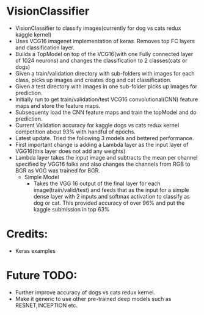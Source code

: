  
# VisionClassifier
* VisionClassifier to classify images(currently for dog vs cats redux kaggle kernel) </br>
* Uses VCG16 imagenet implementation of keras. Removes top FC layers and classification layer.</br>
* Builds a TopModel on top of the VCG16(with one Fully connected layer of 1024 neurons) and changes the classification to 2 classes(cats or dogs) </br>
* Given a train/validation directory with sub-folders with images for each class, picks up images and creates dog and cat classification.
* Given a test directory with images in one sub-folder picks up images for prediction.</br>
* Initially run to get train/validation/test VCG16 convolutional(CNN) feature maps and store the feature maps. </br>
* Subsequenty load the CNN feature maps and train the topModel and do prediction.</br>
* Current Validation accuracy for kaggle dogs vs cats redux kernel competition about 93% with handful of epochs. </br>
* Latest update. Tried the following 3 models and bettered performance.</br>
* First important change is adding a Lambda layer as the input layer of VGG16(this layer does not add any weights) </b>
* Lambda layer takes the input image and subtracts the mean per channel specified by VGG16 folks and also changes the channels from RGB to BGR as VGG was trained for BGR.
  * Simple Model </br>
    * Takes the VGG 16 output of the final layer for each image(train/valid/test) and feeds that as the input for a simple dense layer with 2 inputs and softmax activation to classify as dog or cat. This provided accuracy of over 96% and put the kaggle submission in top 63%

# Credits:
* Keras examples

# Future TODO:</br>
* Further improve accuracy of dogs vs cats redux kernel.</br>
* Make it generic to use other pre-trained deep models such as RESNET,INCEPTION etc.</br>
